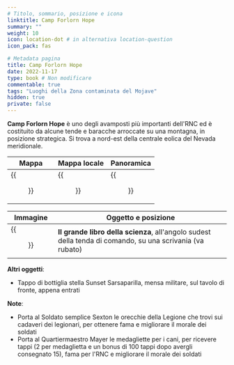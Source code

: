 ```yaml
---
# Titolo, sommario, posizione e icona
linktitle: Camp Forlorn Hope
summary: ""
weight: 10
icon: location-dot # in alternativa location-question
icon_pack: fas

# Metadata pagina
title: Camp Forlorn Hope
date: 2022-11-17
type: book # Non modificare
commentable: true
tags: "Luoghi della Zona contaminata del Mojave"
hidden: true
private: false
---
```



<div class="fnv">

**Camp Forlorn Hope** è uno degli avamposti più importanti dell'RNC ed è costituito da alcune tende e baracche arroccate su una montagna, in posizione strategica. Si trova a nord-est della centrale eolica del Nevada meridionale.

| Mappa | Mappa locale | Panoramica |
| ----- | ------------ | ---------- |
| {{<figure src="fnv/Camp_Forlorn_Hope_loc.webp">}}      | {{<figure src="fnv/Camp_Forlorn_Hope_map.webp">}}             |  {{<figure src="fnv/Camp_Forlorn_Hope.webp">}}          | 

| Immagine | Oggetto e posizione |
| -------- | ------------------- |
|  {{<figure src="fnv/Big_Book_of_Science_CFH_command_center.webp">}}        | **Il grande libro della scienza**, all'angolo sudest della tenda di comando, su una scrivania (va rubato)                    |

**Altri oggetti**:
- Tappo di bottiglia stella Sunset Sarsaparilla, mensa militare, sul tavolo di fronte, appena entrati

**Note**:
- Porta al Soldato semplice Sexton le orecchie della Legione che trovi sui cadaveri dei legionari, per ottenere fama e migliorare il morale dei soldati
- Porta al Quartiermaestro Mayer le medagliette per i cani, per ricevere tappi (2 per medaglietta e un bonus di 100 tappi dopo avergli consegnato 15), fama per l'RNC e migliorare il morale dei soldati

</div>
